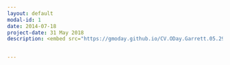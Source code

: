 ```yaml
---
layout: default
modal-id: 1
date: 2014-07-18
project-date: 31 May 2018
description: <embed src="https://gmoday.github.io/CV.ODay.Garrett.05.29.2018.pdf" type="application/pdf" />


---
```

